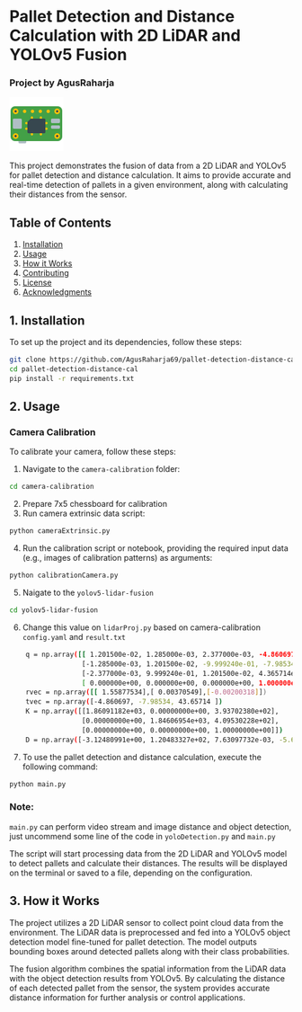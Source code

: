 ﻿# Pallet Detection and Distance Calculation with 2D LiDAR and YOLOv5 Fusion

### Project by AgusRaharja

![Project Icon](https://github.com/AgusRaharja69/pallet-detection-distance-cal/blob/main/yolov5-lidar-fusion/data/icons8-raspberry-pi-zero-96.png)

This project demonstrates the fusion of data from a 2D LiDAR and YOLOv5 for pallet detection and distance calculation. It aims to provide accurate and real-time detection of pallets in a given environment, along with calculating their distances from the sensor.

## Table of Contents
1. [Installation](#installation)
2. [Usage](#usage)
3. [How it Works](#how-it-works)
4. [Contributing](#contributing)
5. [License](#license)
6. [Acknowledgments](#acknowledgments)

## 1. Installation
To set up the project and its dependencies, follow these steps:

```bash
git clone https://github.com/AgusRaharja69/pallet-detection-distance-cal.git
cd pallet-detection-distance-cal
pip install -r requirements.txt
```
## 2. Usage

### Camera Calibration

To calibrate your camera, follow these steps:

1. Navigate to the `camera-calibration` folder:
```bash
cd camera-calibration
```
2. Prepare 7x5 chessboard for calibration 
3. Run camera extrinsic data script:
```bash
python cameraExtrinsic.py
```
4. Run the calibration script or notebook, providing the required input data (e.g., images of calibration patterns) as arguments:
```bash
python calibrationCamera.py
```
5. Naigate to the `yolov5-lidar-fusion`
```bash
cd yolov5-lidar-fusion
```
6. Change this value on `lidarProj.py` based on camera-calibration `config.yaml` and `result.txt`
```bash
    q = np.array([[ 1.201500e-02, 1.285000e-03, 2.377000e-03, -4.860697e+00],
                  [-1.285000e-03, 1.201500e-02, -9.999240e-01, -7.985340e+00],
                  [-2.377000e-03, 9.999240e-01, 1.201500e-02, 4.365714e+01],
                  [ 0.000000e+00, 0.000000e+00, 0.000000e+00, 1.000000e+00]])
    rvec = np.array([[ 1.55877534],[ 0.00370549],[-0.00200318]])
    tvec = np.array([-4.860697, -7.98534, 43.65714 ])
    K = np.array([[1.86091182e+03, 0.00000000e+00, 3.93702380e+02],
                  [0.00000000e+00, 1.84606954e+03, 4.09530228e+02],
                  [0.00000000e+00, 0.00000000e+00, 1.00000000e+00]])
    D = np.array([-3.12480991e+00, 1.20483327e+02, 7.63097732e-03, -5.64181108e-03])
```
7. To use the pallet detection and distance calculation, execute the following command:

```bash
python main.py
```

### Note:
`main.py` can perform video stream and image distance and object detection, just uncommend some line of the code in `yoloDetection.py` and `main.py` 

The script will start processing data from the 2D LiDAR and YOLOv5 model to detect pallets and calculate their distances. The results will be displayed on the terminal or saved to a file, depending on the configuration.

## 3. How it Works
The project utilizes a 2D LiDAR sensor to collect point cloud data from the environment. The LiDAR data is preprocessed and fed into a YOLOv5 object detection model fine-tuned for pallet detection. The model outputs bounding boxes around detected pallets along with their class probabilities.

The fusion algorithm combines the spatial information from the LiDAR data with the object detection results from YOLOv5. By calculating the distance of each detected pallet from the sensor, the system provides accurate distance information for further analysis or control applications.

